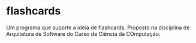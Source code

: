 # flashcards
Um programa que suporte a ideia de flashcards. Proposto na disciplina de Arquitetura de Software do Curso de Ciência da COmputação.

